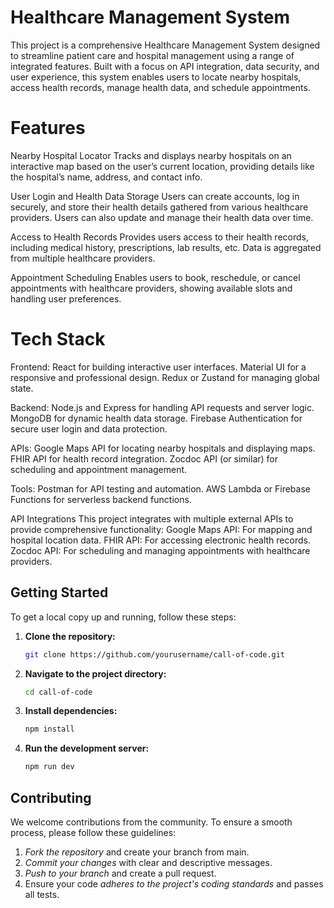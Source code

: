 # Healthcare Management System
This project is a comprehensive Healthcare Management System designed to streamline patient care and hospital management using a range of integrated features. Built with a focus on API integration, data security, and user experience, this system enables users to locate nearby hospitals, access health records, manage health data, and schedule appointments.

# Features
Nearby Hospital Locator
Tracks and displays nearby hospitals on an interactive map based on the user’s current location, providing details like the hospital’s name, address, and contact info.

User Login and Health Data Storage
Users can create accounts, log in securely, and store their health details gathered from various healthcare providers. Users can also update and manage their health data over time.

Access to Health Records
Provides users access to their health records, including medical history, prescriptions, lab results, etc. Data is aggregated from multiple healthcare providers.

Appointment Scheduling
Enables users to book, reschedule, or cancel appointments with healthcare providers, showing available slots and handling user preferences.

# Tech Stack
Frontend:
React for building interactive user interfaces.
Material UI for a responsive and professional design.
Redux or Zustand for managing global state.

Backend:
Node.js and Express for handling API requests and server logic.
MongoDB for dynamic health data storage.
Firebase Authentication for secure user login and data protection.

APIs:
Google Maps API for locating nearby hospitals and displaying maps.
FHIR API for health record integration.
Zocdoc API (or similar) for scheduling and appointment management.

Tools:
Postman for API testing and automation.
AWS Lambda or Firebase Functions for serverless backend functions.

API Integrations
This project integrates with multiple external APIs to provide comprehensive functionality:
Google Maps API: For mapping and hospital location data.
FHIR API: For accessing electronic health records.
Zocdoc API: For scheduling and managing appointments with healthcare providers.

## Getting Started

To get a local copy up and running, follow these steps:

1. **Clone the repository:**
    ```bash
    git clone https://github.com/yourusername/call-of-code.git
    ```
2. **Navigate to the project directory:**
    ```bash
    cd call-of-code
    ```
3. **Install dependencies:**
    ```bash
    npm install
    ```
4. **Run the development server:**
    ```bash
    npm run dev
    
## Contributing

We welcome contributions from the community. To ensure a smooth process, please follow these guidelines:

1. *Fork the repository* and create your branch from main.
2. *Commit your changes* with clear and descriptive messages.
3. *Push to your branch* and create a pull request.
4. Ensure your code *adheres to the project's coding standards* and passes all tests.
